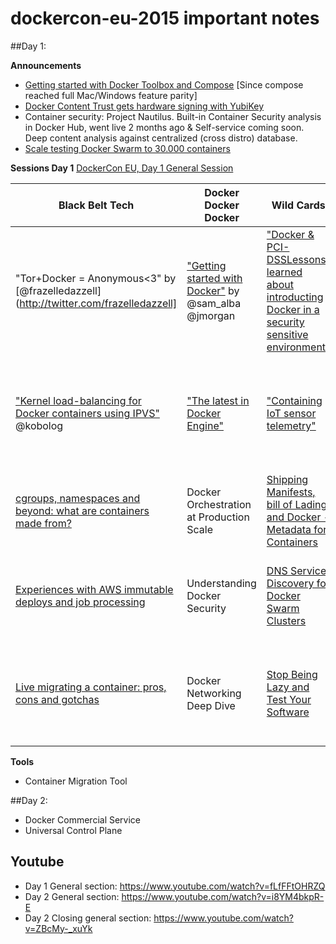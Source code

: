 # dockercon-eu-2015 important notes

##Day 1:

**Announcements**
- [Getting started with Docker Toolbox and Compose](http://blog.docker.com/2015/11/docker-toolbox-compose/) [Since compose reached full Mac/Windows feature parity]
- [Docker Content Trust gets hardware signing with YubiKey](https://blog.docker.com/2015/11/docker-content-trust-yubikey/)
- Container security: Project Nautilus. Built-in Container Security analysis in Docker Hub, went live 2 months ago & Self-service coming soon. Deep content analysis against centralized (cross distro) database.
- [Scale testing Docker Swarm to 30.000 containers](https://blog.docker.com/2015/11/scale-testing-docker-swarm-30000-containers/)

**Sessions Day 1**
[DockerCon EU, Day 1 General Session](https://www.slideshare.net/Docker/dockercon-eu-day-1-general-session)

| Black Belt Tech                                                                                                                                                | Docker Docker Docker                                                                                                 | Wild Cards                                                                                                                                                                                                | Use Case                                                                                                                                                                      | Eco System                                                                    | Contribute & Collaborate                                              |
|----------------------------------------------------------------------------------------------------------------------------------------------------------------|----------------------------------------------------------------------------------------------------------------------|-----------------------------------------------------------------------------------------------------------------------------------------------------------------------------------------------------------|-------------------------------------------------------------------------------------------------------------------------------------------------------------------------------|-------------------------------------------------------------------------------|-----------------------------------------------------------------------|
| "Tor+Docker = Anonymous<3" by [@frazelledazzell](http://twitter.com/frazelledazzell]                                                                           | ["Getting started with Docker"](http://www.slideshare.net/Docker/getting-started-with-docker) by  @sam_alba @jmorgan | ["Docker & PCI-DSSLessons learned about introducting Docker in a security sensitive environment"](http://www.slideshare.net/Docker/docker-and-pcidss-lessons-learned-in-a-security-sensitive-environment) | ["Using Docker and SDN for telco application Development"](http://www.slideshare.net/Docker/using-docker-and-sdn-for-telcograde-applications)                                 | Microsoft, Docker and our ongoing Journey together                            | Intro to the Docker  Project: Engine, Networking, Swarm, Distribution |
| ["Kernel load-balancing for Docker containers using IPVS"](http://www.slideshare.net/Docker/kernel-load-balancing-for-docker-containers-using-ipvs) @kobolog   | ["The latest in Docker Engine"](http://www.slideshare.net/Docker/the-latest-on-docker-engine-55435952)               | ["Containing IoT sensor telemetry"](http://www.slideshare.net/Docker/containing-iot-sensor-telemtry)                                                                                                      | ["Using Docker with NoSQL"](http://www.slideshare.net/Docker/using-docker-with-nosql)                                                                                         | How are containers enabling 20th Century Fox to release the next great movie? |                                                                       |
| [cgroups, namespaces and beyond: what are containers made from?](http://www.slideshare.net/Docker/cgroups-namespaces-and-beyond-what-are-containers-made-from) | Docker Orchestration at Production Scale                                                                             | [Shipping Manifests, bill of Lading and Docker - Metadata for Containers](http://www.slideshare.net/Docker/shipping-manifests-bill-of-lading-and-docker-metadata-and-container)                           | [Swarming Spark applications](http://www.slideshare.net/Docker/zoe-swarming-spark-applications)                                                                               | Lightning Talks: Univa, ClusterHQ, Rancher                                    |                                                                       |
| [Experiences with AWS immutable deploys and job processing](http://www.slideshare.net/Docker/experiences-with-aws-immutable-deploys-and-job-processing)        | Understanding Docker Security                                                                                        | [DNS Service Discovery for Docker Swarm Clusters](http://www.slideshare.net/Docker/dns-service-discovery-for-docker-swarm)                                                                                | [Placing a container on a train at 200 mph](http://www.slideshare.net/Docker/placing-a-container-on-a-train-at-200mph)                                                        | Lightning Talks: CloudBees, Ruxit, Cloudsoft                                  | Introduction to the Docker Project: Machine, Kitematic, Compose       |
| [Live migrating a container: pros, cons and gotchas](http://www.slideshare.net/Docker/shipping-manifests-bill-of-lading-and-docker-metadata-and-container)     | Docker Networking Deep Dive                                                                                          | [Stop Being Lazy and Test Your Software](http://www.slideshare.net/Docker/stop-being-lazy-and-test-your-software-55436588)                                                                                | [Finding a Theory of the Universe with Docker and Volunteer Computers](http://www.slideshare.net/Docker/finding-a-theory-of-the-universe-with-docker-and-volunteer-computers) | Lightning Talks: Google, Raspberry Pi Challenge Winner, Resin.io              |                                                                       |
**Tools**
- Container Migration Tool

##Day 2:
- Docker Commercial Service
- Universal Control Plane

## Youtube
- Day 1 General section: https://www.youtube.com/watch?v=fLfFFtOHRZQ
- Day 2 General section: https://www.youtube.com/watch?v=i8YM4bkpR-E
- Day 2 Closing general section: https://www.youtube.com/watch?v=ZBcMy-_xuYk

